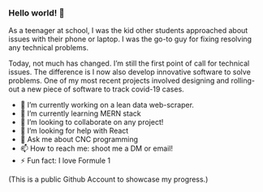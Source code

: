 ### Hello world! 👋

As a teenager at school, I was the kid other students approached about issues with their phone or laptop. 
I was the go-to guy for fixing resolving any technical problems.

Today, not much has changed. I’m still the first point of call for technical issues. The difference is I now also develop innovative software to solve problems. 
One of my most recent projects involved designing and rolling-out a new piece of software to track covid-19 cases.


- 🔭 I’m currently working on a lean data web-scraper.
- 🌱 I’m currently learning MERN stack
- 👯 I’m looking to collaborate on any project!
- 🤔 I’m looking for help with React
- 💬 Ask me about CNC programming 
- 📫 How to reach me: shoot me a DM or email!
- ⚡ Fun fact: I love Formule 1


(This is a public Github Account to showcase my progress.)
